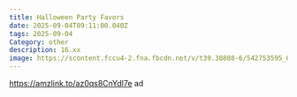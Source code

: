 ```yaml
---
title: Halloween Party Favors
date: 2025-09-04T09:11:00.040Z
tags: 2025-09-04
Category: other
description: 16.xx
image: https://scontent.fccu4-2.fna.fbcdn.net/v/t39.30808-6/542753595_6488322374638458_2044215003097393422_n.jpg?_nc_cat=100&ccb=1-7&_nc_sid=aa7b47&_nc_ohc=dcDqwNfHN7AQ7kNvwG6LhYV&_nc_oc=AdlHL_zYrQOpUFr3BakKQ1q5ivFSa4JtIW-gM6KzfRSLNdZ3q6Bs4jpPsUT2QQ9qwuA&_nc_zt=23&_nc_ht=scontent.fccu4-2.fna&_nc_gid=RaY2eYGOWxhHPgbCpvFJ2g&oh=00_AfatIkHi3e7YdHmegEv8pmn72H2R5WRsFQF-e-L4nVA0gg&oe=68BF4195
---
```

https://amzlink.to/az0qs8CnYdl7e ad